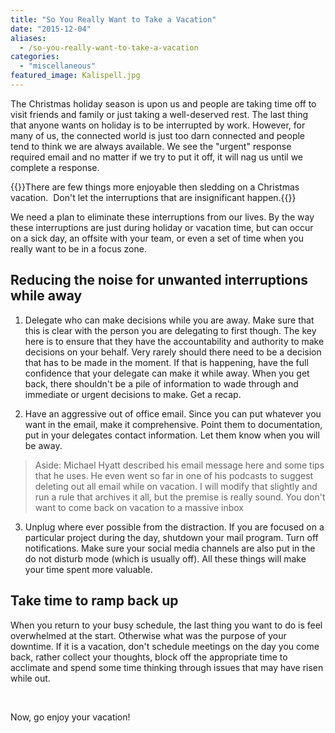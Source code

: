 ```yaml
---
title: "So You Really Want to Take a Vacation"
date: "2015-12-04"
aliases:
  - /so-you-really-want-to-take-a-vacation
categories: 
  - "miscellaneous"
featured_image: Kalispell.jpg
---
```


The Christmas holiday season is upon us and people are taking time off to visit friends and family or just taking a well-deserved rest. The last thing that anyone wants on holiday is to be interrupted by work. However, for many of us, the connected world is just too darn connected and people tend to think we are always available. We see the "urgent" response required email and no matter if we try to put it off, it will nag us until we complete a response.

{{<featuredimage class="inline-feature-image">}}There are few things more enjoyable then sledding on a Christmas vacation.  Don't let the interruptions that are insignificant happen.{{</featuredimage>}}

We need a plan to eliminate these interruptions from our lives. By the way these interruptions are just during holiday or vacation time, but can occur on a sick day, an offsite with your team, or even a set of time when you really want to be in a focus zone.

## Reducing the noise for unwanted interruptions while away

1. Delegate who can make decisions while you are away. Make sure that this is clear with the person you are delegating to first though. The key here is to ensure that they have the accountability and authority to make decisions on your behalf. Very rarely should there need to be a decision that has to be made in the moment. If that is happening, have the full confidence that your delegate can make it while away. When you get back, there shouldn't be a pile of information to wade through and immediate or urgent decisions to make. Get a recap.

2. Have an aggressive out of office email. Since you can put whatever you want in the email, make it comprehensive. Point them to documentation, put in your delegates contact information. Let them know when you will be away.
  > Aside: Michael Hyatt described his email message here and some tips that he uses. He even went so far in one of his podcasts to suggest deleting out all email while on vacation. I will modify that slightly and run a rule that archives it all, but the premise is really sound. You don't want to come back on vacation to a massive inbox

3. Unplug where ever possible from the distraction. If you are focused on a particular project during the day, shutdown your mail program. Turn off notifications. Make sure your social media channels are also put in the do not disturb mode (which is usually off). All these things will make your time spent more valuable.

## Take time to ramp back up

When you return to your busy schedule, the last thing you want to do is feel overwhelmed at the start. Otherwise what was the purpose of your downtime. If it is a vacation, don't schedule meetings on the day you come back, rather collect your thoughts, block off the appropriate time to acclimate and spend some time thinking through issues that may have risen while out.

 

Now, go enjoy your vacation!
